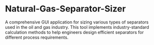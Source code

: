 # Natural-Gas-Separator-Sizer
A comprehensive GUI application for sizing various types of separators used in the oil and gas industry. This tool implements industry-standard calculation methods to help engineers design efficient separators for different process requirements.
